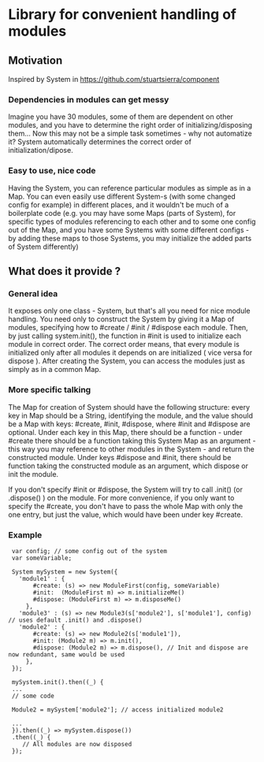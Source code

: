 # Library for convenient handling of modules

## Motivation

Inspired by System in https://github.com/stuartsierra/component

### Dependencies in modules can get messy
Imagine you have 30 modules, some of them are dependent on other modules,
and you have to determine the right order of initializing/disposing them... Now this
may not be a simple task sometimes - why not automatize it? System automatically
determines the correct order of initialization/dipose.

### Easy to use, nice code
Having the System, you can reference particular modules as simple as in a Map.
You can even easily use different System-s (with some changed config for example) 
in different places, and it wouldn't be much of a boilerplate code (e.g. you may
have some Maps (parts of System), for specific types of modules referencing
to each other and to some one config out of the Map, and you have some Systems with
some different configs - by adding these maps to those Systems, you may initialize
the added parts of System differently)

## What does it provide ?

### General idea
It exposes only one class - System, but that's all you need for nice module handling.
You need only to construct the System by giving it a Map of modules, specifying how to #create / #init / #dispose
each module. Then, by just calling system.init(), the function in #init is used to initialize
each module in correct order. The correct order means, that every module is initialized only
after all modules it depends on are initialized ( vice versa for dispose ). After creating the System,
you can access the modules just as simply as in a common Map.

### More specific talking
The Map for creation of System should have the following structure: every key in Map should be 
a String, identifying the module, and the value should be a Map with keys: #create, #init, #dispose,
where #init and #dispose are optional. Under each key in this Map, there should be a function - under #create there should be a function
taking this System Map as an argument - this way you may reference to other modules in the System - and return
the constructed module. Under keys #dispose and #init, there should be function taking the constructed
module as an argument, which dispose or init the module.

If you don't specify #init or #dispose, the System will try to call .init() (or .dispose() ) on the module.
For more convenience, if you only want to specify the #create, you don't have to pass the whole Map with only the one 
entry, but just the value, which would have been under key #create.

### Example

     var config; // some config out of the system
     var someVariable;
     
     System mySystem = new System({
       'module1' : {
           #create: (s) => new ModuleFirst(config, someVariable)
           #init:  (ModuleFirst m) => m.initializeMe()
           #dispose: (ModuleFirst m) => m.disposeMe()
         },
       'module3' : (s) => new Module3(s['module2'], s['module1'], config)  // uses default .init() and .dispose()
       'module2' : {
           #create: (s) => new Module2(s['module1']),
           #init: (Module2 m) => m.init(),
           #dispose: (Module2 m) => m.dispose(), // Init and dispose are now redundant, same would be used 
         },
     });
     
     mySystem.init().then((_) {
     ... 
     // some code
     
     Module2 = mySystem['module2']; // access initialized module2
     
     ...
     }).then((_) => mySystem.dispose())
     .then((_) {
        // All modules are now disposed
     }); 


